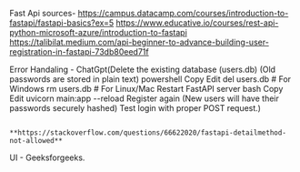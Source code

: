Fast Api sources- https://campus.datacamp.com/courses/introduction-to-fastapi/fastapi-basics?ex=5
                  https://www.educative.io/courses/rest-api-python-microsoft-azure/introduction-to-fastapi
                  https://talibilat.medium.com/api-beginner-to-advance-building-user-registration-in-fastapi-73db80eed71f

Error Handaling - ChatGpt(Delete the existing database (users.db)
                          (Old passwords are stored in plain text)
                            powershell
                            Copy
                            Edit
                            del users.db  # For Windows
                            rm users.db   # For Linux/Mac
                            Restart FastAPI server
                            bash
                            Copy
                            Edit
                            uvicorn main:app --reload
                            Register again (New users will have their passwords securely hashed)
                            Test login with proper POST request.)
                            
                    **https://stackoverflow.com/questions/66622020/fastapi-detailmethod-not-allowed**

UI - Geeksforgeeks.
